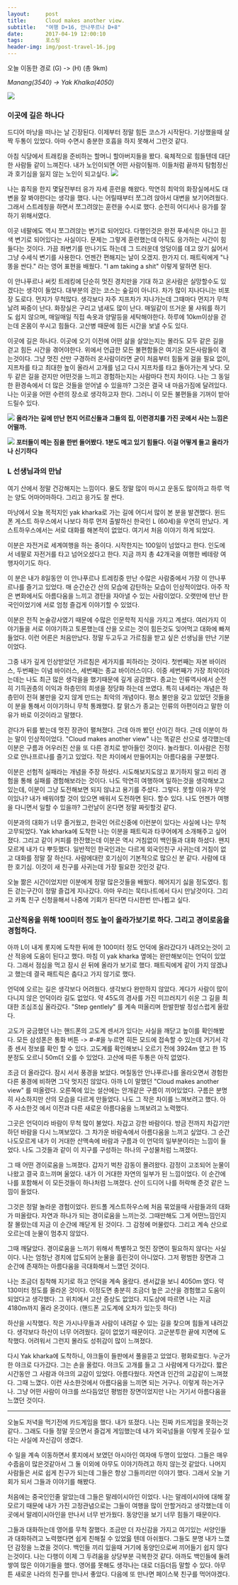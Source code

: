 ```yaml
---
layout:	    post
title: 	    Cloud makes another view.
subtitle:   "여행 D+16, 안나푸르나 D+8"
date:       2017-04-19 12:00:10 
tags:       포스팅
header-img: img/post-travel-16.jpg
---
```


오늘 이동한 경로 (G) -> (H) (총 9km)  

*Manang(3540) -> Yak Khalka(4050)*

![](/img/170419-maps.png)

### 이곳에 길은 하나다

드디어 마낭을 떠나는 날 긴장된다. 이제부터 정말 힘든 코스가 시작돤다. 기상했을때 살짝 두통이 있었다. 아마 수면시 충분한 호흡을 하지 못해서 그런것 같다.

아침 식당에서 트래킹을 준비하는 할머니 할아버지들을 봤다. 육체적으로 힘들텐데 대단한 사람들 같이 느껴진다. 내가 노인이되면 어떤 사람이될까. 이들처럼 끝까지 탐험정신과 호기심을 잃지 않는 노인이 되고싶다.
![](/img/170419-old.jpg)

나는 휴직을 한지 몇달전부터 응가 자세 훈련을 해왔다. 막연히 최악의 화장실에서도 대변을 잘 봐야한다는 생각을 했다. 나는 어릴때부터 쪼그려 앉아서 대변을 보기어려웠다. 그래서 스트레칭을 하면서 쪼그려앉는 훈련을 수시로 했다. 순전히 어디서나 응가를 잘 하기 위해서였다.

이곳 네팔에도 역시 쪼그려앉는 변기로 되어있다. 다행인것은 완전 푸세식은 아니고 흰색 변기로 되어있다는 사실이다. 문제는 그렇게 훈련했는데 아직도 응가하는 시간이 힘들다는 것이다. 가끔 좌변기를 만나기도 하는데 그 드러운데 엉덩이를 데고 앉기 싫어서 그냥 수세식 변기를 사용한다. 언젠간 편해지는 날이 오겠지. 한가지 더. 패트릭에게 "나 똥을 싼다." 라는 영어 표현을 배웠다. "I am taking a shit" 이렇게 말하면 된다.

이 안나푸르나 써킷 트레킹에 단순히 멋진 경치만을 기대 하고 온사람은 실망할수도 있겠다는 생각이 들었다. 대부분의 걷는 코스는 숲길이 아니다. 차가 많이 지나다니는 비포장 도로다. 먼지가 무척많다. 생각보다 자주 지프차가 지나가는데 그때마다 먼지가 무척 날려 짜증이 난다. 화장실은 구리고 냄새도 많이 난다. 매일같이 뜨거운 물 샤워를 하기도 쉽지 않으며, 매일매일 직접 속옷과 양말등을 세탁해야한다. 하루에 10km이상을 걷는데 온몸이 쑤시고 힘들다. 고산병 때문에 힘든 시간을 보낼 수도 있다.

이곳에 길은 하나다. 이곳에 오기 이전에 어떤 삶을 살았는지는 몰라도 모두 같은 길을 걷고 힘든 시간을 겪어야한다. 위에서 언급한 모든 불편함들은 여기온 모든사람들이 겪는것이다. 그냥 멋진 산만 구경하러 온사람이라면 굳이 처음부터 힘들게 걸을 필요 없이, 지프차를 타고 최대한 높이 올라서 고개를 넘고 다시 지프차를 타고 돌아가는게 낫다. 모두 같은 길을 걷지만 어떤것을 느끼고 경험하는지는 사람마다 천지 차이다. 나는 그 동일한 환경속에서 더 많은 것들을 얻어낼 수 있을까? 그것은 결국 내 마음가짐에 달려있다. 나는 이곳을 어떤 수련의 장소로 생각하고자 한다. 그러니 이 모든 불편들을 기꺼이 받아드릴수 있다.

![](/img/170419-mthouse.jpg)
**올라가는 길에 만난 현지 어르신들과 그들의 집, 이런경치를 가진 곳에서 사는 느낌은 어떨까.**

![](/img/170419-poter.jpg)
**포터들이 메는 짐을 한번 들어봤다. 1분도 메고 있기 힘들다. 이걸 어떻게 들고 올라가나 신기하다**


### L 선생님과의 만남

여기 산에서 정말 건강해지는 느낌이다. 물도 정말 많이 마시고 운동도 많이하고 하루 먹는 양도 어마어마하다. 그리고 응가도 잘 싼다.

마낭에서 오늘 목적지인 yak kharka로 가는 길에 어디서 많이 본 분을 발견했다. 윈드폰 게스트 하우스에서 나보다 하루 먼저 출발하신 한국인 L (60세)을 우연히 만났다. 게스트하우스에서는 서로 대화를 해본적이 없었다. 여기서 처음 이야기 하게 되었다. 

이분은 자전거로 세계여행을 하는 중이다. 시작한지는 100일이 넘었다고 한다. 인도에서 네팔로 자전거를 타고 넘어오셨다고 한다. 지금 까지 총 42개국을 여행한 베테랑 여행자이기도 하다.

이 분은 내가 8일동안 이 안나푸르나 트레킹중 만난 수많은 사람중에서 가장 이 안나푸르나를 즐기고 있었다. 매 순간순간 산의 모습에 감탄하는 모습이 인상적이었다. 아주 작은 변화에서도 아름다움을 느끼고 경탄을 자아낼 수 있는 사람이었다. 오랫만에 만난 한국인이었기에 서로 엄청 즐겁게 이야기할 수 있었다.

이분은 전직 논술강사였기 때문에 수많은 인문학적 지식을 가지고 계셨다. 여러가지 이야기들을 서로 이야기하고 토론했는데 산을 오르는 것이 힘든것도 잊어먹고 대화에 빠져들었다. 이런 어른은 처음만났다. 정말 두고두고 가르침을 받고 싶은 선생님을 만난 기분이었다.

그중 내가 깊게 인상받았던 가르침은 세가지를 피하라는 것이다. 첫번째는 자본 바이러스, 두번째는 이념 바이러스, 세번째는 종교 바이러스이다. 이중 세번째가 가장 최악이라는데는 나도 최근 많은 생각을을 했기때문에 깊게 공감했다. 종교는 인류역사에서 순전히 기득권층의 이익과 하층민의 희생을 정당화 하는데 쓰였다. 특히 내세라는 개념은 하층민이 전혀 불만을 갖지 않게 만드는 최악의 개념이다. 평소 불만을 갖고 있었던 것들을 이 분을 통해서 이야기하니 무척 통쾌했다. 칼 맑스가 종교는 인류의 아편이라고 말한 이유가 바로 이것이라고 말했다.

걷다가 뒤를 봤는데 멋진 장관이 펼쳐졌다. 근데 아까 봤던 산이긴 하다. 근데 이분이 하는 말이 인상적이었다.
"Cloud makes another view" 나는 똑같은 산으로 생각했는데 이분은 구름과 어우러진 산을 또 다른 경치로 받아들인 것이다. 놀라웠다. 이사람은 진정으로 안나프르나를 즐기고 있었다. 작은 차이에서 만들어지는 아름다움을 구분했다.

이분은 선험적 실패라는 개념을 주장 하셨다. 시도해보지도않고 포기하지 말고 미리 경험을 통해 실패를 경험해보라는 것이다. 나도 막연히 여행하며 일하는것을 생각해보고 있는데, 이분이 그냥 도전해보면 되지 않냐고 용기를 주셨다. 그렇다. 못할 이유가 무엇이있나? 내가 배워야할 것이 있으면 배워서 도전하면 된다. 할수 있다. 나도 언젠가 여행을 다니면서 일할 수 있을까? 그런날이 온다면 정말 짜릿할것 같다.

이분과의 대화가 너무 즐거웠고, 한국인 어르신중에 이런분이 있다는 사실에 나는 무척 고무되었다. Yak kharka에 도착한 나는 이분을 패트릭과 타쿠어에게 소개해주고 싶어졌다. 그리고 같이 커피를 한잔했는데 이분은 역시 거침없이 백인들과 대화 하셨다. 왠지 모르게 내가 다 뿌듯했다. 일반적인 한국인과는 다르게 외국인친구 사귀는데 거침이 없고 대화를 정말 잘 하신다. 사람에대란 호기심이 기본적으로 많으신 분 같다. 사람에 대한 호기심. 이것이 새 친구를 사귀는데 가장 필요한 것인것 같다.

오늘 짦은 시간이었지만 이분에게 정말 많은것들을 배웠다. 헤어지기 싫을 정도였다. 힘든 걷는구간이 정말 즐겁게 지나갔다. 아마 우리는 묵티나트에서 다시 만날것이다. 그리고 카톡 친구 신청을해서 나중에 기회가 된다면 다시한번 만나뵙고 싶다.

### 고산적응을 위해 100미터 정도 높이 올라가보기로 하다. 그리고 경이로움을 경험하다.

아까 L이 내게 롯지에 도착한 뒤에 한 100미터 정도 언덕에 올라갔다가 내려오는것이 고산 적응에 도움이 된다고 했다. 마침 이 yak kharka 옆에는 완만해보이는 언덕이 있었다. 그래서 점심을 먹고 잠시 쉰 뒤에 올라가 보기로 했다. 패트릭에게 같이 가지 않겠냐고 했는데 결국 패트릭은 춥다고 가지 않기로 했다.

언덕에 오르는 길은 생각보다 어려웠다. 생각보다 완만하지 않았다. 게다가 사람이 많이 다니지 않은 언덕이라 길도 없었다. 약 45도의 경사를 가진 미끄러지기 쉬운 그 길을 최대한 조심조심 올라갔다. "Step gentlely" 를 계속 떠올리며 한발한발 정성스럽게 올랐다.

고도가 궁금했던 나는 핸드폰의 고도계 센서가 있다는 사실을 깨닫고 높이를 확인해봤다. 모든 삼성폰은 통화 버튼 -> *#-*#을 누르면 히든 모드에 접속할 수 있는데 거기서 각종 센서 정보를 확인 할 수 있다. 고도계를 확인해보니 오르기 전에 3924m 였고 한 15분정도 오르니 50m더 오를 수 있었다. 고산에 따른 두통은 아직 없었다.

조금 더 올라갔다. 잠시 서서 풍경을 보았다. 며칠동안 안나푸르나를 올라오면서 경험한 다른 풍경에 비하면 그닥 멋지진 않았다. 아까 L이 말했던 "Cloud makes another view" 를 떠올렸다. 오른쪽에 있는 설산에는 안개같은 구름이 끼어있었다. 구름은 분명히 사소하지만  산의 모습을 다르게 만들었다. 나도 그 작은 차이를 느껴보려고 했다. 아주 사소한것 에서 이전과 다른 새로운 아름다움을 느껴보려고 노력했다.

그곳은 언덕이라 바람이 무척 많이 불었다. 차갑고 강한 바람이다. 방금 전까지 차갑기만 하던 바람을 다시 느껴보았다. 그 차가운 바람속에서 아름다움을 느끼고 싶었다. 그 순간 나도모르게 내가 이 거대한 산맥속에 바람과 구름과 이 언덕의 일부분이라는 느낌이 들었다. 나도 그것들과 같이 이 지구를 구성하는 하나의 구성물처럼 느껴졌다.

그 때 어떤 경이로움을 느껴졌다. 갑자기 벅찬 감동이 몰려왔다. 감정이 고조되어 눈물이 나왔고 결국 흐느끼며 울었다. 내가 이 거대한 자연의 일부가 된 느낌이었다. 이 순간에 나를 포함해서 이 모든것들이 하나처럼 느껴졌다. 산이 드디어 나를 허락해 준것 같은 느낌이 들었다.

그것은 정말 놀라운 경험이었다. 윈드폴 게스트하우스에 처음 묶었을때 사람들과의 대화가 떠올랐다. 자연과 하나가 되는 경이로움을 느끼는것. 그때만해도 그게 어떤느낌인지 잘 몰랐는데 지금 이 순간에 깨닫게 된 것이다. 그 감정에 머물렀다. 그리고 계속 산으로 오르는데 눈물이 멈추지 않았다.

그때 깨달았다. 경이로움을 느끼기 위해서 특별하고 멋진 장면이 필요하지 않다는 사실이다. 나는 엄청난 경치에 압도되어 눈물을 흘린것이 아니었다. 그저 평범한 장면과 그 순간에 존재하는 아름다움을 극대화해서 느꼈던 것이다.

나는 조금더 침착해 지기로 하고 언덕을 계속 올랐다. 센서값을 보니 4050m 였다. 약 130미터 정도를 올라온 것이다. 이정도면 충분히 조금더 높은 고산을 경험했고 도움이 되었다고 생각했다. 그 위치에서 고산 증상도 없었다. 지도상에 따르면 나는 지금 4180m까지 올라 온것이다. (핸드폰 고도계에 오차가 있는듯 하다)

하산을 시작했다. 작은 가시나무들과 사람이 내려갈 수 있는 길을 찾으며 힘들게 내려갔다. 생각보다 하산이 너무 어려웠다. 길이 없었기 때문이다. 고군분투한 끝에 지면에 도착했다. 어려워서 그런지 몰라도 성취감이 많이 느껴졌다.

다시 Yak kharka에 도착하니, 야크들이 들판에서 풀을뜯고 았었다. 평화로웠다. 누군가 한 야크로 다가갔다. 그는 손을 올렀다. 야크도 고개를 들고 그 사람에게 다가갔다. 짧은 시간동안 그 사람과 야크의 교감이 있었다. 아름다웠다. 자연과 인간의 교감같이 느껴졌다. 그때 느꼈다. 이런 사소한것에서 아름다움을 느끼면 되는 거구나. 이렇게 하는거구나. 그냥 어떤 사람이 야크를 쓰다듬었던 평범한 장면이었지만 나는 거기서 아름다움을 느꼈던 것이다.

----

오늘도 저녁을 먹기전에 카드게임을 했다. 내가 또졌다. 나는 진짜 카드게임을 못하는것같다.. 그래도 다들 정말 웃으면서 즐겁게 게임했는데 내가 외국넘들을 이렇게 웃길수 있다는 사실에 자신감이 생겼다.

수 일을 계속 이동하면서 롯지에서 보였던 아시아인 여자애 두명이 있었다. 그들은 매우 수줍음이 많은것같아서 그 둘 이외에 아무도 이야기하려고 하지 않는것 같았다. 나머지 사람들은 서로 쉽게 친구가 되는데 그들은 항상 그들끼리만 이야기 했다. 그래서 오늘 기회가 되서 그들과 이야기를 해봤다.

처음에는 중국인인줄 알았는데 그들은 말레이시아인 이었다. 나는 말레이시아에 대해 잘 모르기 때문에 내가 가진 고정관념으로는 그들이 여행을 많이 안할거라고 생각했는데 이곳에서 말레이시아인을 만나서 너무 반가웠다. 동양인을 보기 너무 힘들기 때문이다.

그들과 대화하는데 영어를 무척 잘했다. 조금만 더 자신감을 가지고 여기있는 서양인들과 대화하려고 노력했다면 쉽게 친해질 수 있었읋 텐데 아쉬웠다. 그들도 분명 내가 느꼈던 감정을 느겼을 것이다. 백인들 끼리 있을때 거기에 동양인으로써 끼어들기 쉽지 않다는것이다. 나는 다행이 이제 그 두려움을 상당부분 극복한것 같다. 아까도 백인들에 둘려쌓여 많은 이야기들을 했다. 영어를 못해도 생각나는 대로 더듬더듬 말할 수 있다. 아무튼 새로운 나라의 친구를 만나서 좋았다. 다음에 또 만나면 페이스북 친구를 먹어야겠다.



